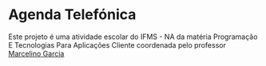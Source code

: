 # Agenda Telefónica

Este projeto é uma atividade escolar do IFMS - NA da matéria Programação E Tecnologias Para Aplicações Cliente coordenada pelo professor [Marcelino Garcia](https://github.com/MarcelinoGarcia-NA)
